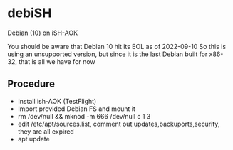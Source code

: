 # debiSH
Debian (10) on iSH-AOK

You should be aware that Debian 10 hit its EOL as of 2022-09-10 So this is using an unsupported version, but since it is the last Debian built for x86-32, that is all we have for now

## Procedure

- Install ish-AOK (TestFlight)
- Import provided Debian FS and mount it
- rm /dev/null && mknod -m 666 /dev/null c 1 3
- edit /etc/apt/sources.list, comment out updates,backuports,security, they are all expired
- apt update
